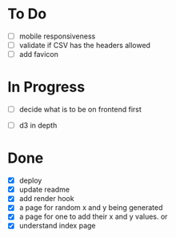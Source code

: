 # To Do

-   [ ] mobile responsiveness
-   [ ] validate if CSV has the headers allowed
-   [ ] add favicon

# In Progress

-   [ ] decide what is to be on frontend first

-   [ ] d3 in depth

# Done

-   [x] deploy
-   [x] update readme
-   [x] add render hook
-   [x] a page for random x and y being generated
-   [x] a page for one to add their x and y values. or
-   [x] understand index page